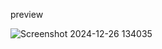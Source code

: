 preview

![Screenshot 2024-12-26 134035](https://github.com/user-attachments/assets/65cf4a3b-2b12-44f0-86d5-b50507684cda)
